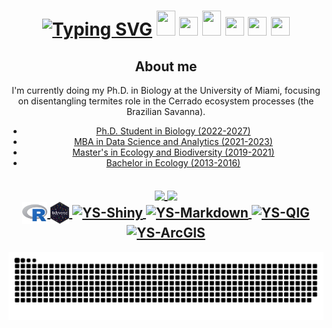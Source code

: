 
<header>
    <h1 align="center"><a href="https://git.io/typing-svg"><img src="https://readme-typing-svg.demolab.com?font=outfit&weight=200&size=40&duration=4000&pause=1&color=2DFF6A9A&center=true&vCenter=true&multiline=true&repeat=true&width=1000&height=120&lines=Hi+everyone%2C+my+name+is+Yuri+Souza+;and+I'm+an+Ecologist!" alt="Typing SVG" /></a>
    <a href="mailto: desouza.s.yuri@gmail.com"><img src="https://upload.wikimedia.org/wikipedia/commons/7/7e/Gmail_icon_%282020%29.svg" width="30" height="40" target="_blank" /></a>
    <a href="https://twitter.com/Yuri_S_Souza"><img src="https://cdn-icons-png.flaticon.com/512/733/733579.png" width="30" height="30" /></a>
    <a href="https://scholar.google.com/citations?user=s1YL0toAAAAJ"><img src="https://iconape.com/wp-content/files/da/64524/svg/google-scholar.svg" width="30" height="40" /></a>
    <a href="https://orcid.org/0000-0002-2133-0469"><img src="https://orcid.org/assets/vectors/orcid.logo.icon.svg" width="30" height="30" /></a>
    <a href="https://www.researchgate.net/profile/Yuri-Souza-6"><img src="https://upload.wikimedia.org/wikipedia/commons/thumb/5/5e/ResearchGate_icon_SVG.svg/1200px-ResearchGate_icon_SVG.svg.png" width="30" height="30" /></a>
    <a href="http://lattes.cnpq.br/4348157585292261"><img src="https://www.ufpb.br/ppgs/contents/imagens/logo-lattes.png/@@images/image.png" width="30" height="30" /></a>
    </h1>

## About me
I'm currently doing my Ph.D. in Biology at the University of Miami, focusing on disentangling termites role in the Cerrado ecosystem processes (the Brazilian Savanna).

- [Ph.D. Student in Biology (2022-2027)](https://news.miami.edu/grad/stories/2022/10/congratulations-to-our-2022-2023-fellows.html)
- [MBA in Data Science and Analytics (2021-2023)](https://mbauspesalq.com/en/courses/mba-in-data-science-and-analytics)
- [Master's in Ecology and Biodiversity (2019-2021)](https://repositorio.unesp.br/handle/11449/204150)
- [Bachelor in Ecology (2013-2016)](https://repositorio.unesp.br/handle/11449/155815)
  
<div>
    <h2 align="center"
    style="display: inline_block">
    <a href="https://github.com/souzayuri">
    <img align="center" height="180em" src="https://github-readme-stats.vercel.app/api?username=souzayuri&show_icon=true&rank_icon=github&theme=tokyonight"/>
    <img align="center" height="180em" src="https://github-readme-stats.vercel.app/api/top-langs/?username=souzayuri&layout=compact&langs_count=16&theme=tokyonight"/>
    <div>
    <img align="center" alt="YS-R" height="35" width="40" src="https://raw.githubusercontent.com/devicons/devicon/master/icons/r/r-original.svg">
    <img align="center" alt="YS-Tidyverse" height="35" width="30" src="https://raw.githubusercontent.com/rstudio/hex-stickers/master/SVG/tidyverse.svg">
    <img align="center" alt="YS-Shiny" height="35" width="30" src="https://rstudio.github.io/shiny/reference/figures/logo.png">
    <img align="center" alt="YS-Markdown" height="35" width="30" src="https://ulyngs.github.io/rmarkdown-workshop/slides/figures/rmarkdown.png">
    <img align="center" alt="YS-QIG" height="30" width="40" src="https://upload.wikimedia.org/wikipedia/commons/9/91/QGIS_logo_new.svg">
    <img align="center" alt="YS-ArcGIS" height="35" width="85" src="https://www.earthdata.nasa.gov/s3fs-public/imported/ESRI_logo_logotype.png?VersionId=l7wkV.k.obchjz7xTnL6aDro6zdvt7nS">
    </h2>
</div>

![](https://github.com/souzayuri/Snake-in-Contribution-Grid/blob/output/github-contribution-grid-snake-dark.svg)
